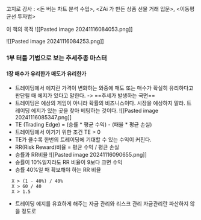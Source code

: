 고지로 강사 : <돈 버는 차트 분석 수업>, <ZAi 가 만든 상품 선물 거래 입문>, <이동평균선 투자법>

이 책의 목적
![[Pasted image 20241116084053.png]]

![[Pasted image 20241116084253.png]]
### 1부 터틀 기법으로 보는 추세추종 마스터
#### 1장 매수가 유리한가 매도가 유리한가

+ 트레이딩에서 에지란 가격이 변화하는 와중에 매도 또는 매수가 확실히 유리하다고 판단될 때 에지가 있다고 말한다.  -> ==추세가 발생하는 국면==
+ 트레이딩은 예상의 게임이 아니라 확률의 비즈니스이다. 시장을 예상하지 말라. 트레이딩 에지가 있는 곳을 찾아 베팅하는 것이다.
 ![[Pasted image 20241116085347.png]]
+ TE (Trading Edge) = (승률 * 평균 수익) - (패율 * 평균 손실) 
+ 트레이딩에서 이기기 위한 조건 TE  > 0 
+ TE가 클수록 한번의 트레이딩에 기대할 수 있는 수익이 커진다. 
+ RR(Risk Reward)비율 = 평균 수익 / 평균 손실 
+ 승률과 RR비율
 ![[Pasted image 20241116090655.png]]
+ 승률이 10%일지라도 RR 비율이 9보다 크면 수익
+ 승률 40%일 때 확보해야 하는 RR 비율
```
  X > (1 - 40%) / 40% 
  X > 60 / 40
  X > 1.5 
```
+ 트레이딩 에지를 유효하게 해주는 자금 관리와 리스크 관리
  자금관리란 파산하지 않을 정도로 



